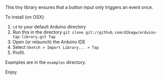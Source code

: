 This tiny library ensures that a button input only triggers an event once.

To install (on OSX):

1. `cd` to your default Arduino directory
2. Run this in the directory `git clone git://github.com/d2kagw/arduino-tap-library.git Tap`
3. Open (or relaunch) the Arduino IDE
4. Select `Sketch > Import Library... > Tap`
5. Profit.

Examples are in the `examples` directory.

Enjoy.